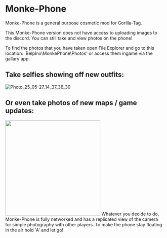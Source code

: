 # Monke-Phone

Monke-Phone is a general purpose cosmetic mod for Gorilla-Tag.

This Monke-Phone version does not have access to uploading images to the discord. You can still take and view photos on the phone!

To find the photos that you have taken open File Explorer and go to this location: 'BelpInx\MonkePhone\Photos' or access them ingame via the gallary app.


 ##  Take selfies showing off new outfits:
![Photo_25_05-27_14_37_36_30](https://github.com/user-attachments/assets/89e8d580-10cf-49c5-99af-f901a1e78aa2)

 ##  Or even take photos of new maps / game updates:
<img src="https://github.com/user-attachments/assets/102d0425-9f47-4cac-8a6e-5aca6a3f885e" width="300" height="300">
Whatever you decide to do, Monke-Phone is fully networked and has a replicated view of the camera for simple photography with other players. To make the phone stay floating in the air hold 'A' and let go!



